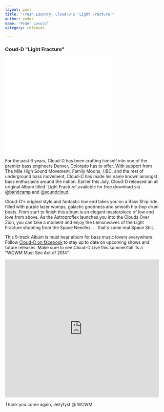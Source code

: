 ```yaml
---
layout: post
title: "Fresh Laundry: Cloud-D's 'Light Fracture'"
author: peder
name: 'Peder Lovold'
category: releases

---
```



### Coud-D "Light Fracture"

<iframe width="350" height="315" src="//www.youtube.com/embed/0EiurTdIeVA" frameborder="0" allowfullscreen></iframe>

For the past 6 years, Cloud-D has been crafting himself into one of the premier bass engineers Denver, Colorado has to offer. With support from The Mile High Sound Movement, Family Moons, HBC, and the rest of underground bass movement, Cloud-D has made his name known amongst bass enthusiasts around the nation. Earlier this July, Cloud-D released an all original Album titled 'Light Fracture' available for free download via [@bandcamp](http://cloud-d.bandcamp.com/) and [@soundcloud](https://soundcloud.com/cdmusic).

Cloud-D's original style and fantastic low end takes you on a Bass Ship ride filled with purple lazer womps, galactic goodness and smooth hip-hop drum beats. From start to finish this album is an elegant masterpiece of low end love from above. As the Astroproflex launches you into the Clouds Over Zion, you can take a moment and enjoy the Lemonwaves of the Light Fracture shooting from the Space Needlez. . . that's some real Space Shit.

This 9-track Album is must hear album for bass music lovers everywhere. Follow [Cloud-D on facebook](https://www.facebook.com/clouddbass) to stay up to date on upcoming shows and future releases. Make sure to see Cloud-D Live this summer/fall its a "WCWM Must See Act of 2014"

<iframe width="100%" height="450" scrolling="no" frameborder="no" src="https://w.soundcloud.com/player/?url=https%3A//api.soundcloud.com/playlists/43852849&amp;auto_play=false&amp;hide_related=false&amp;show_comments=true&amp;show_user=true&amp;show_reposts=false&amp;visual=true"></iframe>

Thank you come again,
Jellyfyst @ WCWM

